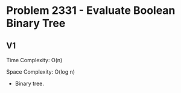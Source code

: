 # Problem 2331 - Evaluate Boolean Binary Tree

## V1

Time Complexity: O(n)

Space Complexity: O(log n)

- Binary tree.
